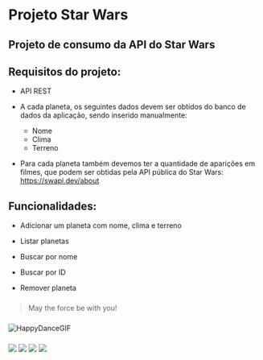 # Projeto Star Wars
## Projeto de consumo da API do Star Wars

## Requisitos do projeto:

- API REST

- A cada planeta, os seguintes dados devem ser obtidos do banco de dados da aplicação, sendo inserido manualmente:
    - Nome
    - Clima
    - Terreno
- Para cada planeta também devemos ter a quantidade de aparições em filmes, que podem ser obtidas pela API pública do Star Wars: https://swapi.dev/about


## Funcionalidades:

- Adicionar um planeta com nome, clima e terreno

- Listar planetas

- Buscar por nome

- Buscar por ID

- Remover planeta

###


> May the force be with you! 

###

![HappyDanceGIF](https://user-images.githubusercontent.com/62210285/232477149-ddc90cb7-13f8-4177-8bab-6c8442d46ddf.gif)

###

<img src="https://img.shields.io/badge/Java-ED8B00?style=for-the-badge&logo=java&logoColor=white">

<img src="https://img.shields.io/badge/Spring-6DB33F?style=for-the-badge&logo=spring&logoColor=white">

<img src="https://img.shields.io/badge/Amazon_AWS-232F3E?style=for-the-badge&logo=amazon-aws&logoColor=white" />

<img src="http://img.shields.io/static/v1?label=STATUS&message=EM%20DESENVOLVIMENTO&color=GREEN&style=for-the-badge"/>

